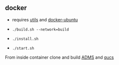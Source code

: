 ## docker

- requires [utils](https://github.com/devel0/linux-scripts-utils) and [docker-ubuntu](https://github.com/devel0/docker-ubuntu)

- `./build.sh --network=build`
- `./install.sh`
- `./start.sh`

From inside container clone and build [ADMS](https://github.com/Qucs/ADMS.git) and [qucs](https://github.com/Qucs/qucs.git)
